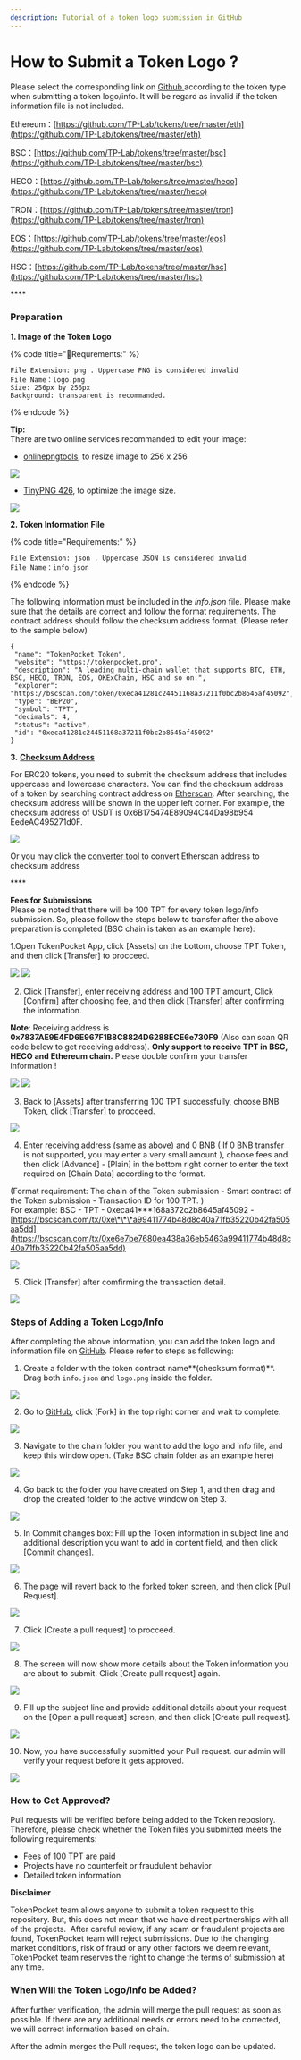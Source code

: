 ```yaml
---
description: Tutorial of a token logo submission in GitHub
---
```


# How to Submit a Token Logo ?

Please select the corresponding link on [Github ](https://github.com/TP-Lab/tokens)according to the token type when submitting a token logo/info. It will be regard as invalid if the token information file is not included.

Ethereum：[https://github.com/TP-Lab/tokens/tree/master/eth](https://github.com/TP-Lab/tokens/tree/master/eth)​‌

BSC：[https://github.com/TP-Lab/tokens/tree/master/bsc](https://github.com/TP-Lab/tokens/tree/master/bsc)​‌

HECO：[https://github.com/TP-Lab/tokens/tree/master/heco](https://github.com/TP-Lab/tokens/tree/master/heco)​‌

TRON：[https://github.com/TP-Lab/tokens/tree/master/tron](https://github.com/TP-Lab/tokens/tree/master/tron)​‌

EOS：[https://github.com/TP-Lab/tokens/tree/master/eos](https://github.com/TP-Lab/tokens/tree/master/eos)​‌

HSC：[https://github.com/TP-Lab/tokens/tree/master/hsc](https://github.com/TP-Lab/tokens/tree/master/hsc)‌

\*\*\*\*

### **Preparation**

**1. Image of the Token Logo**

{% code title="Requrements:" %}
```text
File Extension: png . Uppercase PNG is considered invalid
File Name：logo.png
Size: 256px by 256px
Background: transparent is recommanded.
```
{% endcode %}

**Tip:**   
There are two online services recommanded to edit your image:

* [onlinepngtools](https://onlinepngtools.com/resize-png), to resize image to 256 x 256

![](../.gitbook/assets/1.jpg)

* [TinyPNG 426](https://tinypng.com/), to optimize the image size.

![](../.gitbook/assets/2.jpg)

**2. Token Information File**

{% code title="Requirements:" %}
```text
File Extension: json . Uppercase JSON is considered invalid
File Name：info.json
```
{% endcode %}

The following information must be included in the _info.json_ file. Please make sure that the details are correct and follow the format requirements. The contract address should follow the checksum address format. \(Please refer to the sample below\)

```text
{
 "name": "TokenPocket Token",
 "website": "https://tokenpocket.pro",
 "description": "A leading multi-chain wallet that supports BTC, ETH, BSC, HECO, TRON, EOS, OKExChain, HSC and so on.",
 "explorer": "https://bscscan.com/token/0xeca41281c24451168a37211f0bc2b8645af45092",
 "type": "BEP20",
 "symbol": "TPT",
 "decimals": 4,
 "status": "active",
 "id": "0xeca41281c24451168a37211f0bc2b8645af45092"
}
```



**3.** [**Checksum Address** ](https://docs.ethers.io/v5/api/utils/address/#:~:text=If%20the%20case%20is%20mixed,will%20return%20a%20Checksum%20Address.)

For ERC20 tokens, you need to submit the checksum address that includes uppercase and lowercase characters. You can find the checksum address of a token by searching contract address on [Etherscan](https://etherscan.io/). After searching, the checksum address will be shown in the upper left corner. For example, the checksum address of USDT is 0x6B175474E89094C44Da98b954 EedeAC495271d0F.

![](../.gitbook/assets/ti-jiao-dai-bi-checksum.jpg)

Or you may click the [converter tool](https://piyolab.github.io/sushiether/RunScrapboxCode/?web3=1.0.0-beta.33&code=https://scrapbox.io/api/code/sushiether/web3.js_-_Ethereum_%E3%81%AE%E3%82%A2%E3%83%89%E3%83%AC%E3%82%B9%E3%82%92%E3%83%81%E3%82%A7%E3%83%83%E3%82%AF%E3%82%B5%E3%83%A0%E4%BB%98%E3%81%8D%E3%82%A2%E3%83%89%E3%83%AC%E3%82%B9%E3%81%AB%E5%A4%89%E6%8F%9B%E3%81%99%E3%82%8B/demo.js) to convert Etherscan address to checksum address

\*\*\*\*

**Fees for Submissions**  
Please be noted that there will be 100 TPT for every token logo/info submission. So, please follow the steps below to transfer after the above preparation is completed \(BSC chain is taken as an example here\): ‌

1.Open TokenPocket App, click \[Assets\] on the bottom, choose TPT Token, and then click \[Transfer\] to procceed.

![](../.gitbook/assets/wechatimg9.png) ![](../.gitbook/assets/wechatimg10.png) 

2. Click \[Transfer\], enter receiving address and 100 TPT amount, Click \[Confirm\] after choosing fee, and then click \[Transfer\] after confirming the information.

**Note**: Receiving address is **0x7837AE9E4FD6E967F1B8C8824D6288ECE6e730F9** \(Also can scan QR code below to get receiving address\). **Only support to receive TPT in BSC, HECO and Ethereum chain.** Please double confirm your transfer information ! 

![](../.gitbook/assets/code.jpeg) ![](../.gitbook/assets/wechatimg11.png) 

3. Back to \[Assets\] after transferring 100 TPT successfully, choose BNB Token, click \[Transfer\] to procceed.

![](../.gitbook/assets/wechatimg9-1.png)

4. Enter receiving address \(same as above\) and 0 BNB \( If 0 BNB transfer is not supported, you may enter a very small amount \), choose fees and then click \[Advance\] - \[Plain\] in the bottom right corner to enter the text required on \[Chain Data\] according to the format.

\(Format requirement: The chain of the Token submission - Smart contract of the Token submission - Transaction ID for 100 TPT. \)  
For example: BSC - TPT - 0xeca41\*\*\*168a372c2b8645af45092 - [https://bscscan.com/tx/0xe\*\*\*a99411774b48d8c40a71fb35220b42fa505aa5dd](https://bscscan.com/tx/0xe6e7be7680ea438a36eb5463a99411774b48d8c40a71fb35220b42fa505aa5dd)

![](../.gitbook/assets/wechatimg18.png)

5. Click \[Transfer\] after comfirming the transaction detail.

![](../.gitbook/assets/wechatimg19.png)



### **Steps of Adding a Token Logo/Info**

After completing the above information, you can add the token logo and information file on [GitHub](https://github.com/TP-Lab/tokens). Please refer to steps as following:

1. Create a folder with the token contract name**\(checksum format\)**. Drag both `info.json` and `logo.png` inside the folder.

![](../.gitbook/assets/github1.jpg)

2. Go to [GitHub](https://github.com/TP-Lab/tokens), click \[Fork\] in the top right corner and wait to complete. 

![](../.gitbook/assets/github2.jpg)

3. Navigate to the chain folder you want to add the logo and info file, and keep this window open. \(Take BSC chain folder as an example here\)

![](../.gitbook/assets/github3.jpg)

4. Go back to the folder you have created on Step 1, and then drag and drop the created folder to the active window on Step 3.

![](../.gitbook/assets/github4.jpg)

5. In Commit changes box: Fill up the Token information in subject line and additional description you want to add in content field, and then click \[Commit changes\].

![](../.gitbook/assets/github5.jpg)

  
6. The page will revert back to the forked token screen, and then click \[Pull Request\].

![](../.gitbook/assets/github6.jpg)

  
7. Click \[Create a pull request\] to procceed.

![](../.gitbook/assets/github7.jpg)

8. The screen will now show more details about the Token information you are about to submit. Click \[Create pull request\] again.

![](../.gitbook/assets/github8.jpg)

9. Fill up the subject line and provide additional details about your request on the \[Open a pull request\] screen, and then click \[Create pull request\]. 

![](../.gitbook/assets/github9.jpg)

10. Now, you have successfully submitted your Pull request. our admin will verify your request before it gets approved.

![](../.gitbook/assets/github10.jpg)



### **How to Get Approved? ‌** 

Pull requests will be verified before being added to the Token reposiory. Therefore, please check whether the Token files you submitted meets the following requirements:‌ 

* Fees of 100 TPT are paid
* Projects have no counterfeit or fraudulent behavior
* Detailed token information 

**Disclaimer** 

TokenPocket team allows anyone to submit a token request to this repository. But, this does not mean that we have direct partnerships with all of the projects. ‌ After careful review, if any scam or fraudulent projects are found, TokenPocket team will reject submissions. Due to the changing market conditions, risk of fraud or any other factors we deem relevant, TokenPocket team reserves the right to change the terms of submission at any time.



### When Will the Token Logo/Info be Added? <a id="when-will-the-asset-be-added"></a>

After further verification, the admin will merge the pull request as soon as possible. If there are any additional needs or errors need to be corrected, we will correct information based on chain. ‌

 After the admin merges the Pull request, the token logo can be updated.

